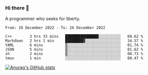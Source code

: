 ### Hi there 👋

<!--
**shejialuo/shejialuo** is a ✨ _special_ ✨ repository because its `README.md` (this file) appears on your GitHub profile.

Here are some ideas to get you started:

- 🔭 I’m currently working on ...
- 🌱 I’m currently learning ...
- 👯 I’m looking to collaborate on ...
- 🤔 I’m looking for help with ...
- 💬 Ask me about ...
- 📫 How to reach me: ...
- 😄 Pronouns: ...
- ⚡ Fun fact: ...
-->

A programmer who seeks for liberty.

<!--START_SECTION:waka-->

```text
From: 19 December 2022 - To: 26 December 2022

C++        3 hrs 33 mins   ███████████████░░░░░░░░░░   60.62 %
Markdown   2 hrs 1 min     ████████▓░░░░░░░░░░░░░░░░   34.57 %
YAML       6 mins          ▒░░░░░░░░░░░░░░░░░░░░░░░░   01.74 %
JSON       5 mins          ▒░░░░░░░░░░░░░░░░░░░░░░░░   01.62 %
sh         2 mins          ▒░░░░░░░░░░░░░░░░░░░░░░░░   00.73 %
tmux       1 min           ░░░░░░░░░░░░░░░░░░░░░░░░░   00.47 %
```

<!--END_SECTION:waka-->

[![Anurag's GitHub stats](https://github-readme-stats.vercel.app/api?username=shejialuo&show_icons=true&theme=dracula)](https://github.com/anuraghazra/github-readme-stats)
